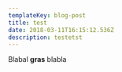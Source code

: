 ```yaml
---
templateKey: blog-post
title: test
date: 2018-03-11T16:15:12.536Z
description: testetst
---
```

Blabal **gras** blabla
